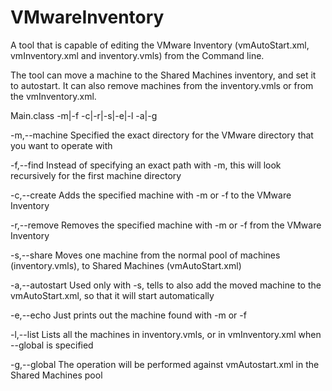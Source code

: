 # VMwareInventory

A tool that is capable of editing the VMware Inventory (vmAutoStart.xml, vmInventory.xml and inventory.vmls) from the Command line.

The tool can move a machine to the Shared Machines inventory, and set it to autostart. It can also remove machines from the inventory.vmls or from the vmInventory.xml.

Main.class      -m|-f     -c|-r|-s|-e|-l     -a|-g

-m,--machine      Specified the exact directory for the VMware directory that you want to operate with

-f,--find         Instead of specifying an exact path with -m, this will look recursively for the first machine directory

-c,--create       Adds the specified machine with -m or -f to the VMware Inventory

-r,--remove       Removes the specified machine with -m or -f from the VMware Inventory

-s,--share        Moves one machine from the normal pool of machines (inventory.vmls), to Shared Machines (vmAutoStart.xml)

-a,--autostart    Used only with -s, tells to also add the moved machine to the vmAutoStart.xml, so that it will start automatically

-e,--echo         Just prints out the machine found with -m or -f

-l,--list         Lists all the machines in inventory.vmls, or in  vmInventory.xml when --global is specified

-g,--global       The operation will be performed against vmAutostart.xml in the Shared Machines pool
